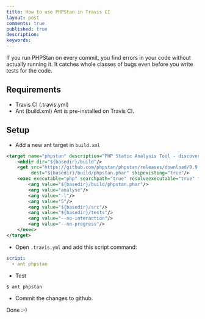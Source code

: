 ```yaml
---
title: How to use PHPStan in Travis CI
layout: post
comments: true
published: true
description: 
keywords: 
---
```


If you run PHPStan on every commit, you find errors in your code without actually running it. It catches whole classes of bugs even before you write tests for the code.

## Requirements

* Travis CI (.travis.yml)
* Ant (build.xml) Ant is pre-installed on Travis CI.

## Setup

* Add a new ant target in `build.xml`

```xml
<target name="phpstan" description="PHP Static Analysis Tool - discover bugs in your code without running it">
    <mkdir dir="${basedir}/build"/>
    <get src="https://github.com/phpstan/phpstan/releases/download/0.9.2/phpstan.phar"
         dest="${basedir}/build/phpstan.phar" skipexisting="true"/>
    <exec executable="php" searchpath="true" resolveexecutable="true" failonerror="true">
        <arg value="${basedir}/build/phpstan.phar"/>
        <arg value="analyse"/>
        <arg value="-l"/>
        <arg value="5"/>
        <arg value="${basedir}/src"/>
        <arg value="${basedir}/tests"/>
        <arg value="--no-interaction"/>
        <arg value="--no-progress"/>
    </exec>
</target>
```

* Open `.travis.yml` and add this script command:

```yml
script:
  - ant phpstan
```

* Test

```bash
$ ant phpstan
```

* Commit the changes to github.

Done :-)
